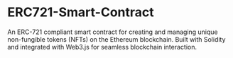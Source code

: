 # ERC721-Smart-Contract
An ERC-721 compliant smart contract for creating and managing unique non-fungible tokens (NFTs) on the Ethereum blockchain. Built with Solidity and integrated with Web3.js for seamless blockchain interaction.
